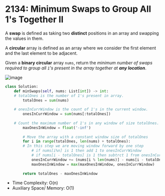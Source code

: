 # 2134: Minimum Swaps to Group All 1's Together II

A **swap** is defined as taking two **distinct** positions in an array and swapping the values in them.

A **circular** array is defined as an array where we consider the first element and the last element to be adjacent.

Given a **binary circular** array `nums`, return the _minimum number of swaps required to group all `1`'s present in the array together at **any location**_.

![image](https://github.com/xyjiang970/algo/assets/76984271/d97cb082-5f62-4d60-b4d5-a19abba03626)

```python
class Solution:
    def minSwaps(self, nums: List[int]) -> int:
	# totalOnes is the number of 1's present in array.
        totalOnes = sum(nums)
		
	# onesInCurrWindow is the count of 1's in the current window.
        onesInCurrWindow = sum(nums[:totalOnes])
        
	# Count the maximum number of 1's in any window of size totalOnes.
        maxOnesInWindow = float('-inf')
		
        # Move the array with a constant window size of totalOnes
        for i in range(totalOnes, len(nums) + totalOnes):
	    # In this step we are moving window forward by one step
            # if nums[i%n] is 1 then add 1 to onesInCurrWindow
            # if nums[i - totalOnes] is 1 then subtrct 1 from onesInCurrWindow.
            onesInCurrWindow += (nums[i % len(nums)] - nums[i - totalOnes])
            maxOnesInWindow = max(maxOnesInWindow, onesInCurrWindow)
            
        return totalOnes - maxOnesInWindow
```

* Time Complexity: O(n)
* Auxiliary Space/ Memory: O(1)
